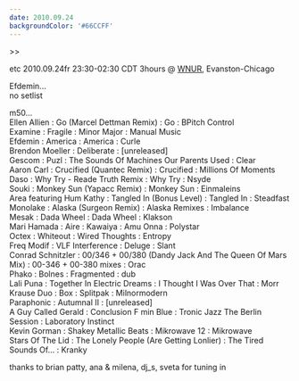 ```yaml
---
date: 2010.09.24
backgroundColor: '#66CCFF'
---
```


\>>

etc 2010.09.24fr 23:30-02:30 CDT 3hours @ [WNUR](http://www.wnur.org/), Evanston-Chicago  

Efdemin...  
no setlist  

m50...  
Ellen Allien : Go (Marcel Dettman Remix) : Go : BPitch Control  
Examine : Fragile : Minor Major : Manual Music  
Efdemin : America : America : Curle  
Brendon Moeller : Deliberate : \[unreleased\]  
Gescom : Puzl : The Sounds Of Machines Our Parents Used : Clear  
Aaron Carl : Crucified (Quantec Remix) : Crucified : Millions Of Moments  
Daso : Why Try - Reade Truth Remix : Why Try : Nsyde  
Souki : Monkey Sun (Yapacc Remix) : Monkey Sun : Einmaleins  
Area featuring Hum Kathy : Tangled In (Bonus Level) : Tangled In : Steadfast  
Monolake : Alaska (Surgeon Remix) : Alaska Remixes : Imbalance  
Mesak : Dada Wheel : Dada Wheel : Klakson  
Mari Hamada : Aire : Kawaiya : Amu Onna : Polystar  
Octex : Whiteout : Wired Thoughts : Entropy  
Freq Modif : VLF Interference : Deluge : Slant  
Conrad Schnitzler : 00/346 + 00/380 (Dandy Jack And The Queen Of Mars Mix) : 00-346 + 00-380 mixes : Orac  
Phako : Bolnes : Fragmented : dub  
Lali Puna : Together In Electric Dreams : I Thought I Was Over That : Morr  
Krause Duo : Box : Splitpak : Milnormodern  
Paraphonic : Autumnal II : \[unreleased\]  
A Guy Called Gerald : Conclusion F min Blue : Tronic Jazz The Berlin Session : Laboratory Instinct  
Kevin Gorman : Shakey Metallic Beats : Mikrowave 12 : Mikrowave  
Stars Of The Lid : The Lonely People (Are Getting Lonlier) : The Tired Sounds Of... : Kranky  

thanks to brian patty, ana & milena, dj\_s, sveta for tuning in